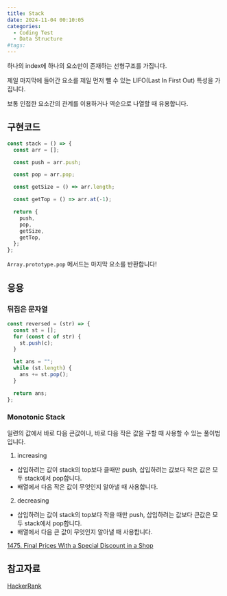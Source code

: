 ```yaml
---
title: Stack
date: 2024-11-04 00:10:05
categories:
  - Coding Test
  - Data Structure
#tags:
---
```

하나의 index에 하나의 요소만이 존재하는 선형구조를 가집니다.

제일 마지막에 들어간 요소를 제일 먼저 뺄 수 있는 LIFO(Last In First Out) 특성을 가집니다.

보통 인접한 요소간의 관계를 이용하거나 역순으로 나열할 때 유용합니다.

## 구현코드

```js
const stack = () => {
  const arr = [];

  const push = arr.push;

  const pop = arr.pop;

  const getSize = () => arr.length;

  const getTop = () => arr.at(-1);

  return {
    push,
    pop,
    getSize,
    getTop,
  };
};
```

`Array.prototype.pop` 메서드는 마지막 요소를 반환합니다!

## 응용

### 뒤집은 문자열

```js
const reversed = (str) => {
  const st = [];
  for (const c of str) {
    st.push(c);
  }

  let ans = "";
  while (st.length) {
    ans += st.pop();
  }

  return ans;
};
```

### Monotonic Stack

일련의 값에서 바로 다음 큰값이나, 바로 다음 작은 값을 구할 때 사용할 수 있는 풀이법입니다.

1. increasing

- 삽입하려는 값이 stack의 top보다 클때만 push, 삽입하려는 값보다 작은 값은 모두 stack에서 pop합니다.
- 배열에서 다음 작은 값이 무엇인지 알아낼 때 사용합니다.

2. decreasing

- 삽입하려는 값이 stack의 top보다 작을 때만 push, 삽입하려는 값보다 큰값은 모두 stack에서 pop합니다.
- 배열에서 다음 큰 값이 무엇인지 알아낼 때 사용합니다.

[1475. Final Prices With a Special Discount in a Shop](https://leetcode.com/problems/final-prices-with-a-special-discount-in-a-shop/)

## 참고자료

[HackerRank](https://www.youtube.com/@HackerrankOfficial/playlists)